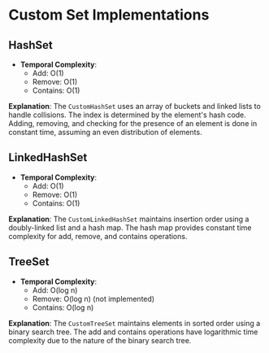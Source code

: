 # Custom Set Implementations

## HashSet
- **Temporal Complexity**:
    - Add: O(1)
    - Remove: O(1)
    - Contains: O(1)

**Explanation**:
The `CustomHashSet` uses an array of buckets and linked lists to handle collisions. The index is determined by the element's hash code. Adding, removing, and checking for the presence of an element is done in constant time, assuming an even distribution of elements.

## LinkedHashSet
- **Temporal Complexity**:
    - Add: O(1)
    - Remove: O(1)
    - Contains: O(1)

**Explanation**:
The `CustomLinkedHashSet` maintains insertion order using a doubly-linked list and a hash map. The hash map provides constant time complexity for add, remove, and contains operations.

## TreeSet
- **Temporal Complexity**:
    - Add: O(log n)
    - Remove: O(log n) (not implemented)
    - Contains: O(log n)

**Explanation**:
The `CustomTreeSet` maintains elements in sorted order using a binary search tree. The add and contains operations have logarithmic time complexity due to the nature of the binary search tree.
